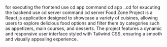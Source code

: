 for executing the frontend use cd app command
cd app
..cd
for exucuting the backend use cd server command 
cd server 
Food Zone Project is a React.js application designed to showcase a variety of cuisines, allowing users to explore delicious food options and filter them by categories such as appetizers, main courses, and desserts. The project features a dynamic and responsive user interface styled with Tailwind CSS, ensuring a smooth and visually appealing experience.
